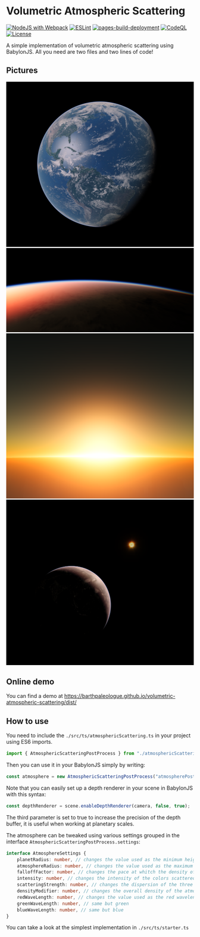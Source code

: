 # Volumetric Atmospheric Scattering

[![NodeJS with Webpack](https://github.com/BarthPaleologue/volumetric-atmospheric-scattering/actions/workflows/webpack.yml/badge.svg)](https://github.com/BarthPaleologue/volumetric-atmospheric-scattering/actions/workflows/webpack.yml)
[![ESLint](https://github.com/BarthPaleologue/volumetric-atmospheric-scattering/actions/workflows/eslint.yml/badge.svg)](https://github.com/BarthPaleologue/volumetric-atmospheric-scattering/actions/workflows/eslint.yml)
[![pages-build-deployment](https://github.com/BarthPaleologue/volumetric-atmospheric-scattering/actions/workflows/pages/pages-build-deployment/badge.svg)](https://github.com/BarthPaleologue/volumetric-atmospheric-scattering/actions/workflows/pages/pages-build-deployment)
[![CodeQL](https://github.com/BarthPaleologue/volumetric-atmospheric-scattering/actions/workflows/codeql.yml/badge.svg)](https://github.com/BarthPaleologue/volumetric-atmospheric-scattering/actions/workflows/codeql.yml)
[![License](https://img.shields.io/github/license/BarthPaleologue/volumetric-atmospheric-scattering)](./LICENSE)


A simple implementation of volumetric atmospheric scattering using BabylonJS. All you need are two files and two lines of code!

## Pictures

![photo1](https://github.com/BarthPaleologue/volumetric-atmospheric-scattering/blob/main/pictures/pic1.png)
![photo2](https://github.com/BarthPaleologue/volumetric-atmospheric-scattering/blob/main/pictures/pic2.png)
![photo3](https://github.com/BarthPaleologue/volumetric-atmospheric-scattering/blob/main/pictures/pic3.png)
![photo4](https://github.com/BarthPaleologue/volumetric-atmospheric-scattering/blob/main/pictures/pic4.png)

## Online demo

You can find a demo at https://barthpaleologue.github.io/volumetric-atmospheric-scattering/dist/

## How to use

You need to include the `./src/ts/atmosphericScattering.ts` in your project using ES6 imports.

```ts
import { AtmosphericScatteringPostProcess } from "./atmosphericScattering";
```

Then you can use it in your BabylonJS simply by writing:

```ts
const atmosphere = new AtmosphericScatteringPostProcess("atmospherePostProcess", planet: Mesh, planetRadius: number, atmosphereRadius: number, sun: Light | Mesh, camera: Camera, depthRenderer: DepthRenderer, scene: Scene);
```

Note that you can easily set up a depth renderer in your scene in BabylonJS with this syntax:

```ts
const depthRenderer = scene.enableDepthRenderer(camera, false, true);
```

The third parameter is set to true to increase the precision of the depth buffer, it is useful when working at planetary scales.

The atmosphere can be tweaked using various settings grouped in the interface `AtmosphericScatteringPostProcess.settings`: 

```ts
interface AtmosphereSettings {
    planetRadius: number, // changes the value used as the minimum height of the atmosphere
    atmosphereRadius: number, // changes the value used as the maximum height of the atmosphere
    falloffFactor: number, // changes the pace at whitch the density of the atmosphere decreases
    intensity: number, // changes the intensity of the colors scattered
    scatteringStrength: number, // changes the dispersion of the three wavelengths
    densityModifier: number, // changes the overall density of the atmosphere
    redWaveLength: number, // changes the value used as the red wavelength in nanometers
    greenWaveLength: number, // same but green
    blueWaveLength: number, // same but blue
}
```

You can take a look at the simplest implementation in `./src/ts/starter.ts`
